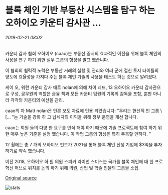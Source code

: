 # 블록 체인 기반 부동산 시스템을 탐구 하는 오하이오 카운티 감사관 ...

###### 2019-02-21 08:02

카운티 감사 협회 오하이오 (caao)는 부동산 증서의 효과적인 이전을 위해 블록 체인의 사용을 연구 하기 위한 실무 그룹의 형성을 발표 했습니다.

이 협회의 협력적 노력은 부동산 거래의 실행 및 관리와 여러 군에 걸친 토지 타이틀의 양도에 효율성을 가져다 주는 블록 체인 기술의 사용을 테스트 하는 것으로 알려졌다.

케이 오, 워런 카운티 감사 매트 nolan에 의해 차이 레드, 13 오하이오 카운티 감사관으로 구성, 공무원의 역할은 금융 책과 모든 카운티 임원의 기록의 감독을 포함, 뿐만 아니라 각각의 카운티의 예산을 관리.

caao의 자 Matt nolan은 언론 보도 자료에 인용 되었습니다: "우리는 헌신적 인 그룹 \ [... \"는 기술을 강화 하 고 납세자의 이익을 위해 정부 운영을 개선 합니다.

caao는 회원 들의 다양 한 요구를 인식 해야 하기 때문에 기술 프로젝트에 참여 하기 위한 매우 높은 기준을 설정 했습니다. 이 작업 그룹의 형성은 특히 주목할 만하다. "

12 월에는 총 7 개의 오하이오 펀드가 2021을 통해 블록 체인 신생 기업에 $3억을 투자 하기로 약속 했습니다.

이전 2018, 오하이오 하 원 의원 스피커 라이언 스미스는 국가를 블록 체인에 대 한 프로 혁신 허브로 위치를 논의 하기 위해 의원, 산업 및 학술 인물의 그룹을 소집.

[Original source](https://cointelegraph.com/news/ohio-county-auditors-to-explore-blockchain-based-real-estate-system)

![stats](https://c.statcounter.com/11760860/0/a89fa40b/1/ "stats")